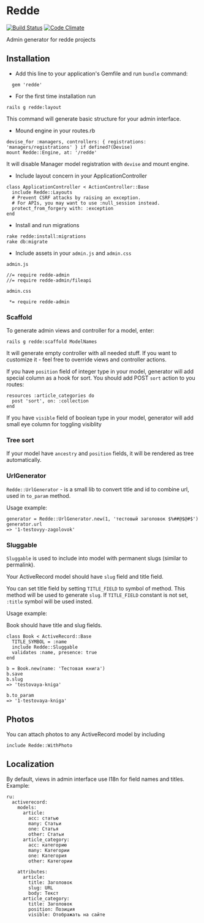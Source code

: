 # Redde
[![Build Status](https://secure.travis-ci.org/redde/redde.png)](http://travis-ci.org/redde/redde)
[![Code Climate](https://codeclimate.com/github/redde/redde.png)](https://codeclimate.com/github/redde/redde)

Admin generator for redde projects

## Installation

* Add this line to your application's Gemfile and run `bundle` command:

```
  gem 'redde'
```

* For the first time installation run

```
rails g redde:layout
```

This command will generate basic structure for your admin interface.

* Mound engine in your routes.rb

```
devise_for :managers, controllers: { registrations: 'managers/registrations' } if defined?(Devise)
mount Redde::Engine, at: '/redde'
```

It will disable Manager model registration with `devise` and mount engine.

* Include layout concern in your ApplicationController

```
class ApplicationController < ActionController::Base
  include Redde::Layouts
  # Prevent CSRF attacks by raising an exception.
  # For APIs, you may want to use :null_session instead.
  protect_from_forgery with: :exception
end
```

* Install and run migrations

```
rake redde:install:migrations
rake db:migrate
```

* Include assets in your `admin.js` and `admin.css`

`admin.js`

```
//= require redde-admin
//= require redde-admin/fileapi
```

`admin.css`

```
 *= require redde-admin
```

### Scaffold

To generate admin views and controller for a model, enter:

```
rails g redde:scaffold ModelNames
```
It will generate empty controller with all needed stuff. If you want to customize it - feel free to override views and controller actions.

If you have `position` field of integer type in your model, generator will add special column as a hook for sort.
You should add POST `sort` action to you routes:

```
resources :article_categories do
  post 'sort', on: :collection
end
```
If you have `visible` field of boolean type in your model, generator will add small eye column for toggling visiblity

### Tree sort

If your model have `ancestry` and `position` fields, it will be rendered as tree automatically.

### UrlGenerator

`Redde::UrlGenerator` - is a small lib to convert title and id to combine url, used in `to_param` method.

Usage example:

    generator = Redde::UrlGenerator.new(1, 'тестовый заголовок $%##@$@#$')
    generator.url
    => '1-testovyy-zagolovok'

### Sluggable

`Sluggable` is used to include into model with permanent slugs (similar to permalink).

Your ActiveRecord model should have `slug` field and title field.

You can set title field by setting `TITLE_FIELD` to symbol of method. This method will be used to generate `slug`.
If `TITLE_FIELD` constant is not set, `:title` symbol will be used insted.

Usage example:

Book should have title and slug fields.

    class Book < ActiveRecord::Base
      TITLE_SYMBOL = :name
      include Redde::Sluggable
      validates :name, presence: true
    end

    b = Book.new(name: 'Тестовая книга')
    b.save
    b.slug
    => 'testovaya-kniga'

    b.to_param
    => '1-testovaya-kniga'

## Photos

You can attach photos to any ActiveRecord model by including

```
include Redde::WithPhoto
```

## Localization

By default, views in admin interface use I18n for field names and titles.
Example:

```
ru:
  activerecord:
    models:
      article:
        acc: статью
        many: Статьи
        one: Статья
        other: Статьи
      article_category:
        acc: категорию
        many: Категории
        one: Категория
        other: Категории

    attributes:
      article:
        title: Заголовок
        slug: URL
        body: Текст
      article_category:
        title: Заголовок
        position: Позиция
        visible: Отображать на сайте
```
